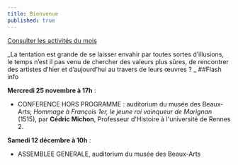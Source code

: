 ```yaml
---
title: Bienvenue
published: true
---
```









<p><a href="/pages/activites-du-mois.html" class="bouton">Consulter les activités du mois</a></p>

 _La tentation est grande de se laisser envahir par toutes sortes d’illusions, le temps n’est il pas venu de chercher des valeurs plus sûres, de rencontrer des artistes d’hier et d’aujourd’hui au travers de leurs œuvres ?
 _
##Flash info

 **Mercredi 25 novembre  **à** 17h** :
 
 - CONFERENCE HORS PROGRAMME : auditorium du musée des Beaux-Arts;   _Hommage à François 1er, le jeune roi vainqueur de Marignan_ (1515), par **Cédric Michon**, Professeur d'Histoire à l'université de Rennes 2. 

**Samedi 12 décembre **à** 10h** :

-  ASSEMBLEE GENERALE, auditorium du musée des Beaux-Arts
